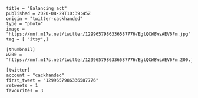 ```
title = "Balancing act"
published = 2020-08-29T10:39:45Z
origin = "twitter-cackhanded"
type = "photo"
image = "https://mnf.m17s.net/twitter/1299657986336587776/EglQCW8WsAEV6Fm.jpg"
tag = [ "itsy",]

[thumbnail]
w200 = "https://mnf.m17s.net/twitter/1299657986336587776/EglQCW8WsAEV6Fm.200.jpg"

[twitter]
account = "cackhanded"
first_tweet = "1299657986336587776"
retweets = 1
favourites = 3
```

<p class='image'><img src='https://mnf.m17s.net/twitter/1299657986336587776/EglQCW8WsAEV6Fm.jpg' alt=''></p>

